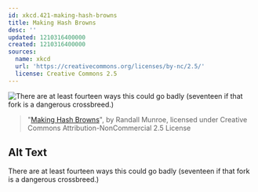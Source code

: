 ```yaml
---
id: xkcd.421-making-hash-browns
title: Making Hash Browns
desc: ''
updated: 1210316400000
created: 1210316400000
sources:
  name: xkcd
  url: 'https://creativecommons.org/licenses/by-nc/2.5/'
  license: Creative Commons 2.5
---
```

![There are at least fourteen ways this could go badly (seventeen if that fork is a dangerous crossbreed.)](https://imgs.xkcd.com/comics/making_hash_browns.png)
> "[Making Hash Browns](https://xkcd.com/421/)", by Randall Munroe, licensed under Creative Commons Attribution-NonCommercial 2.5 License

## Alt Text
There are at least fourteen ways this could go badly (seventeen if that fork is a dangerous crossbreed.)

